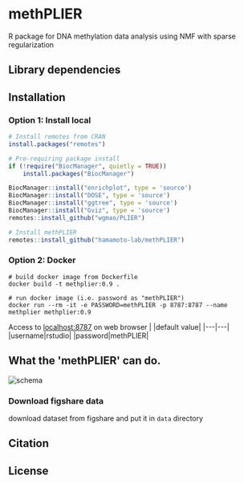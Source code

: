 # methPLIER
R package for DNA methylation data analysis using NMF with sparse regularization

## Library dependencies

## Installation

### Option 1: Install local
```R
# Install remotes from CRAN
install.packages("remotes")

# Pre-requiring package install
if (!require("BiocManager", quietly = TRUE))
    install.packages("BiocManager")

BiocManager::install("enrichplot", type = 'source')
BiocManager::install("DOSE", type = 'source')
BiocManager::install("ggtree", type = 'source')
BiocManager::install("Gviz", type = 'source')
remotes::install_github("wgmao/PLIER")

# Install methPLIER
remotes::install_github("hamamoto-lab/methPLIER")
```

### Option 2: Docker
```
# build docker image from Dockerfile
docker build -t methplier:0.9 .

# run docker image (i.e. password as "methPLIER")
docker run --rm -it -e PASSWORD=methPLIER -p 8787:8787 --name methplier methplier:0.9
```
Access to [localhost:8787](localhost:8787) on web browser
|   |default value|
|---|---|
|username|rstudio|
|password|methPLIER|

## What the 'methPLIER' can do.
![schema](https://user-images.githubusercontent.com/7193590/172372421-db129640-486f-4f8c-a8f3-015fba7c58ab.png)


### Download figshare data
download dataset from figshare and put it in `data` directory

## Citation

## License
